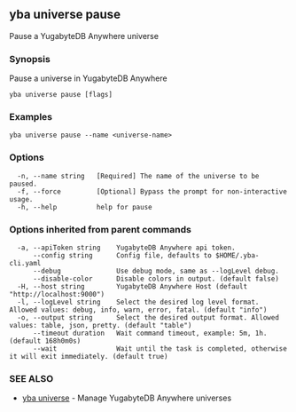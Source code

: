 ## yba universe pause

Pause a YugabyteDB Anywhere universe

### Synopsis

Pause a universe in YugabyteDB Anywhere

```
yba universe pause [flags]
```

### Examples

```
yba universe pause --name <universe-name>
```

### Options

```
  -n, --name string   [Required] The name of the universe to be paused.
  -f, --force         [Optional] Bypass the prompt for non-interactive usage.
  -h, --help          help for pause
```

### Options inherited from parent commands

```
  -a, --apiToken string    YugabyteDB Anywhere api token.
      --config string      Config file, defaults to $HOME/.yba-cli.yaml
      --debug              Use debug mode, same as --logLevel debug.
      --disable-color      Disable colors in output. (default false)
  -H, --host string        YugabyteDB Anywhere Host (default "http://localhost:9000")
  -l, --logLevel string    Select the desired log level format. Allowed values: debug, info, warn, error, fatal. (default "info")
  -o, --output string      Select the desired output format. Allowed values: table, json, pretty. (default "table")
      --timeout duration   Wait command timeout, example: 5m, 1h. (default 168h0m0s)
      --wait               Wait until the task is completed, otherwise it will exit immediately. (default true)
```

### SEE ALSO

* [yba universe](yba_universe.md)	 - Manage YugabyteDB Anywhere universes

